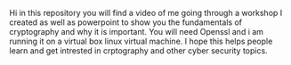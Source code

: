 Hi in this repository you will find a video of me going through a workshop I created as well as powerpoint to show you the fundamentals of cryptography and why it is important. You will need Openssl and i am running it on a virtual box linux virtual machine. I hope this helps people learn and get intrested in crptography and other cyber security topics.
